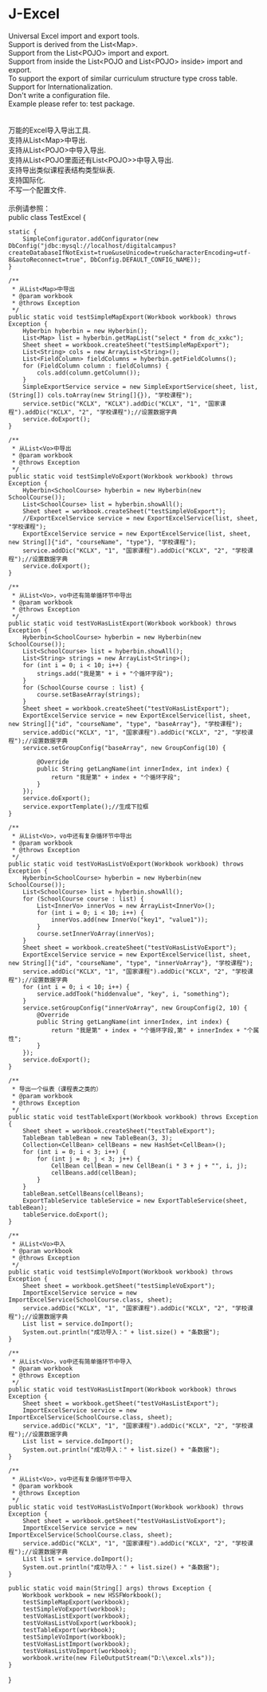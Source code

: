 J-Excel
=======

Universal Excel import and export tools.<br/>
Support is derived from the List&lt;Map&gt;.<br/>
Support from the List&lt;POJO&gt; import and export.<br/>
Support from inside the List&lt;POJO and List&lt;POJO&gt; inside&gt; import and export.<br/>
To support the export of similar curriculum structure type cross table.<br/>
Support for Internationalization.<br/>
Don't write a configuration file.<br/>
Example please refer to: test package.<br/>
<br/>
<br/>
万能的Excel导入导出工具.<br/>
支持从List&lt;Map&gt;中导出.<br/>
支持从List&lt;POJO&gt;中导入导出.<br/>
支持从List&lt;POJO里面还有List&lt;POJO&gt;&gt;中导入导出.<br/>
支持导出类似课程表结构类型纵表.<br/>
支持国际化.<br/>
不写一个配置文件.<br/>
<br/>
示例请参照：<br/>
public class TestExcel {

    static {
        SimpleConfigurator.addConfigurator(new DbConfig("jdbc:mysql://localhost/digitalcampus?createDatabaseIfNotExist=true&useUnicode=true&characterEncoding=utf-8&autoReconnect=true", DbConfig.DEFAULT_CONFIG_NAME));
    }

    /**
     * 从List<Map>中导出
     * @param workbook
     * @throws Exception
     */
    public static void testSimpleMapExport(Workbook workbook) throws Exception {
        Hyberbin hyberbin = new Hyberbin();
        List<Map> list = hyberbin.getMapList("select * from dc_xxkc");
        Sheet sheet = workbook.createSheet("testSimpleMapExport");
        List<String> cols = new ArrayList<String>();
        List<FieldColumn> fieldColumns = hyberbin.getFieldColumns();
        for (FieldColumn column : fieldColumns) {
            cols.add(column.getColumn());
        }
        SimpleExportService service = new SimpleExportService(sheet, list, (String[]) cols.toArray(new String[]{}), "学校课程");
        service.setDic("KCLX", "KCLX").addDic("KCLX", "1", "国家课程").addDic("KCLX", "2", "学校课程");//设置数据字典
        service.doExport();
    }

    /**
     * 从List<Vo>中导出
     * @param workbook
     * @throws Exception
     */
    public static void testSimpleVoExport(Workbook workbook) throws Exception {
        Hyberbin<SchoolCourse> hyberbin = new Hyberbin(new SchoolCourse());
        List<SchoolCourse> list = hyberbin.showAll();
        Sheet sheet = workbook.createSheet("testSimpleVoExport");
        //ExportExcelService service = new ExportExcelService(list, sheet, "学校课程");
        ExportExcelService service = new ExportExcelService(list, sheet, new String[]{"id", "courseName", "type"}, "学校课程");
        service.addDic("KCLX", "1", "国家课程").addDic("KCLX", "2", "学校课程");//设置数据字典
        service.doExport();
    }

    /**
     * 从List<Vo>，vo中还有简单循环节中导出
     * @param workbook
     * @throws Exception
     */
    public static void testVoHasListExport(Workbook workbook) throws Exception {
        Hyberbin<SchoolCourse> hyberbin = new Hyberbin(new SchoolCourse());
        List<SchoolCourse> list = hyberbin.showAll();
        List<String> strings = new ArrayList<String>();
        for (int i = 0; i < 10; i++) {
            strings.add("我是第" + i + "个循环字段");
        }
        for (SchoolCourse course : list) {
            course.setBaseArray(strings);
        }
        Sheet sheet = workbook.createSheet("testVoHasListExport");
        ExportExcelService service = new ExportExcelService(list, sheet, new String[]{"id", "courseName", "type", "baseArray"}, "学校课程");
        service.addDic("KCLX", "1", "国家课程").addDic("KCLX", "2", "学校课程");//设置数据字典
        service.setGroupConfig("baseArray", new GroupConfig(10) {

            @Override
            public String getLangName(int innerIndex, int index) {
                return "我是第" + index + "个循环字段";
            }
        });
        service.doExport();
        service.exportTemplate();//生成下拉框
    }

    /**
     * 从List<Vo>，vo中还有复杂循环节中导出
     * @param workbook
     * @throws Exception
     */
    public static void testVoHasListVoExport(Workbook workbook) throws Exception {
        Hyberbin<SchoolCourse> hyberbin = new Hyberbin(new SchoolCourse());
        List<SchoolCourse> list = hyberbin.showAll();
        for (SchoolCourse course : list) {
            List<InnerVo> innerVos = new ArrayList<InnerVo>();
            for (int i = 0; i < 10; i++) {
                innerVos.add(new InnerVo("key1", "value1"));
            }
            course.setInnerVoArray(innerVos);
        }
        Sheet sheet = workbook.createSheet("testVoHasListVoExport");
        ExportExcelService service = new ExportExcelService(list, sheet, new String[]{"id", "courseName", "type", "innerVoArray"}, "学校课程");
        service.addDic("KCLX", "1", "国家课程").addDic("KCLX", "2", "学校课程");//设置数据字典
        for (int i = 0; i < 10; i++) {
            service.addTook("hiddenvalue", "key", i, "something");
        }
        service.setGroupConfig("innerVoArray", new GroupConfig(2, 10) {
            @Override
            public String getLangName(int innerIndex, int index) {
                return "我是第" + index + "个循环字段,第" + innerIndex + "个属性";
            }
        });
        service.doExport();
    }

    /**
     * 导出一个纵表（课程表之类的）
     * @param workbook
     * @throws Exception
     */
    public static void testTableExport(Workbook workbook) throws Exception {
        Sheet sheet = workbook.createSheet("testTableExport");
        TableBean tableBean = new TableBean(3, 3);
        Collection<CellBean> cellBeans = new HashSet<CellBean>();
        for (int i = 0; i < 3; i++) {
            for (int j = 0; j < 3; j++) {
                CellBean cellBean = new CellBean(i * 3 + j + "", i, j);
                cellBeans.add(cellBean);
            }
        }
        tableBean.setCellBeans(cellBeans);
        ExportTableService tableService = new ExportTableService(sheet, tableBean);
        tableService.doExport();
    }

    /**
     * 从List<Vo>中入
     * @param workbook
     * @throws Exception
     */
    public static void testSimpleVoImport(Workbook workbook) throws Exception {
        Sheet sheet = workbook.getSheet("testSimpleVoExport");
        ImportExcelService service = new ImportExcelService(SchoolCourse.class, sheet);
        service.addDic("KCLX", "1", "国家课程").addDic("KCLX", "2", "学校课程");//设置数据字典
        List list = service.doImport();
        System.out.println("成功导入：" + list.size() + "条数据");
    }

    /**
     * 从List<Vo>，vo中还有简单循环节中导入
     * @param workbook
     * @throws Exception
     */
    public static void testVoHasListImport(Workbook workbook) throws Exception {
        Sheet sheet = workbook.getSheet("testVoHasListExport");
        ImportExcelService service = new ImportExcelService(SchoolCourse.class, sheet);
        service.addDic("KCLX", "1", "国家课程").addDic("KCLX", "2", "学校课程");//设置数据字典
        List list = service.doImport();
        System.out.println("成功导入：" + list.size() + "条数据");
    }

    /**
     * 从List<Vo>，vo中还有复杂循环节中导入
     * @param workbook
     * @throws Exception
     */
    public static void testVoHasListVoImport(Workbook workbook) throws Exception {
        Sheet sheet = workbook.getSheet("testVoHasListVoExport");
        ImportExcelService service = new ImportExcelService(SchoolCourse.class, sheet);
        service.addDic("KCLX", "1", "国家课程").addDic("KCLX", "2", "学校课程");//设置数据字典
        List list = service.doImport();
        System.out.println("成功导入：" + list.size() + "条数据");
    }

    public static void main(String[] args) throws Exception {
        Workbook workbook = new HSSFWorkbook();
        testSimpleMapExport(workbook);
        testSimpleVoExport(workbook);
        testVoHasListExport(workbook);
        testVoHasListVoExport(workbook);
        testTableExport(workbook);
        testSimpleVoImport(workbook);
        testVoHasListImport(workbook);
        testVoHasListVoImport(workbook);
        workbook.write(new FileOutputStream("D:\\excel.xls"));
    }
}

